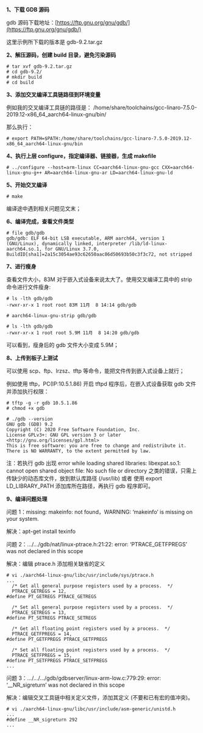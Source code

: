 **1、下载 GDB 源码**

gdb 源码下载地址：[https://ftp.gnu.org/gnu/gdb/](https://ftp.gnu.org/gnu/gdb/)

这里示例所下载的版本是 gdb-9.2.tar.gz

**2、解压源码，创建 build 目录，避免污染源码**

```Plain Text
# tar xvf gdb-9.2.tar.gz
# cd gdb-9.2/
# mkdir build
# cd build

```

**3、添加交叉编译工具链路径到环境变量**

例如我的交叉编译工具链的路径是：
/home/share/toolchains/gcc-linaro-7.5.0-2019.12-x86_64_aarch64-linux-gnu/bin/

那么执行：

```Plain Text
# export PATH=$PATH:/home/share/toolchains/gcc-linaro-7.5.0-2019.12-x86_64_aarch64-linux-gnu/bin

```

**4、执行上层 configure，指定编译器、链接器，生成 makefile**

```Plain Text
# ../configure --host=arm-linux CC=aarch64-linux-gnu-gcc CXX=aarch64-linux-gnu-g++ AR=aarch64-linux-gnu-ar LD=aarch64-linux-gnu-ld

```

**5、开始交叉编译**

```Plain Text
# make

```

编译途中遇到相关问题见文末；

**6、编译完成，查看文件类型**

```Plain Text
# file gdb/gdb
gdb/gdb: ELF 64-bit LSB executable, ARM aarch64, version 1 (GNU/Linux), dynamically linked, interpreter /lib/ld-linux-aarch64.so.1, for GNU/Linux 3.7.0, BuildID[sha1]=2a15c3054ae93c62650aac86d50693b50c3f3c72, not stripped

```

**7、进行瘦身**

查看文件大小，83M 对于嵌入式设备来说太大了。使用交叉编译工具中的 strip 命令进行文件瘦身:

```Plain Text
# ls -lth gdb/gdb
-rwxr-xr-x 1 root root 83M 11月  8 14:14 gdb/gdb

# aarch64-linux-gnu-strip gdb/gdb

# ls -lth gdb/gdb
-rwxr-xr-x 1 root root 5.9M 11月  8 14:20 gdb/gdb

```

可以看到，瘦身后的 gdb 文件大小变成 5.9M；

**8、上传到板子上测试**

可以使用 scp、ftp、lrzsz、tftp 等命令，能把文件传到嵌入式设备上就行；

例如使用 tftp，PC(IP:10.5.1.86) 开启 tftpd 程序后，在嵌入式设备获取 gdb 文件并添加执行权限：

```Plain Text
# tftp -g -r gdb 10.5.1.86
# chmod +x gdb 

# ./gdb --version                                             
GNU gdb (GDB) 9.2                                                               
Copyright (C) 2020 Free Software Foundation, Inc.                               
License GPLv3+: GNU GPL version 3 or later <http://gnu.org/licenses/gpl.html>   
This is free software: you are free to change and redistribute it.              
There is NO WARRANTY, to the extent permitted by law. 

```

注：若执行 gdb 出现 error while loading shared libraries: libexpat.so.1: cannot open shared object file: No such file or directory 之类的错误，只需上传缺少的动态库文件，放到默认库路径 (/usr/lib) 或者 使用 export LD_LIBRARY_PATH 添加库所在路径，再执行 gdb 程序即可。

**9、编译问题处理**

问题 1：missing: makeinfo: not found，WARNING: ‘makeinfo’ is missing on your system.

解决：apt-get install texinfo

问题 2：…/…/gdb/nat/linux-ptrace.h:21:22: error: ‘PTRACE_GETFPREGS’ was not declared in this scope

解决：编辑 ptrace.h 添加相关缺省的定义

```Plain Text
# vi ./aarch64-linux-gnu/libc/usr/include/sys/ptrace.h
...
  /* Get all general purpose registers used by a process.  */
  PTRACE_GETREGS = 12, 
#define PT_GETREGS PTRACE_GETREGS

  /* Set all general purpose registers used by a process.  */
  PTRACE_SETREGS = 13,
#define PT_SETREGS PTRACE_SETREGS

  /* Get all floating point registers used by a process.  */
  PTRACE_GETFPREGS = 14,
#define PT_GETFPREGS PTRACE_GETFPREGS                                          

  /* Set all floating point registers used by a process.  */
  PTRACE_SETFPREGS = 15,
#define PT_SETFPREGS PTRACE_SETFPREGS
...

```

问题 3：…/…/…/gdb/gdbserver/linux-arm-low.c:779:29: error: ‘__NR_sigreturn’ was not declared in this scope

解决：编辑交叉工具链中相关定义文件，添加其定义 (不要和已有宏的值冲突)。

```Plain Text
# vi ./aarch64-linux-gnu/libc/usr/include/asm-generic/unistd.h
...
#define __NR_sigreturn 292
...

```

